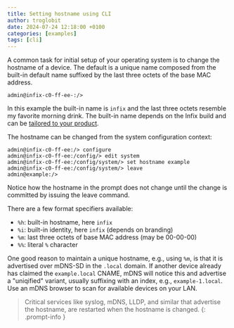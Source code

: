 ```yaml
---
title: Setting hostname using CLI
author: troglobit
date: 2024-07-24 12:18:00 +0100
categories: [examples]
tags: [cli]
---
```


A common task for initial setup of your operating system is to change
the hostname of a device.  The default is a unique name composed from
the built-in default name suffixed by the last three octets of the base
MAC address.

```console
admin@infix-c0-ff-ee-:/>
```

In this example the built-in name is `infix` and the last three octets
resemble my favorite morning drink.  The built-in name depends on the
Infix build and can be [tailored to your product][0].

The hostname can be changed from the system configuration context:

```console
admin@infix-c0-ff-ee:/> configure
admin@infix-c0-ff-ee:/config/> edit system
admin@infix-c0-ff-ee:/config/system/> set hostname example
admin@infix-c0-ff-ee:/config/system/> leave
admin@example:/> 
```

Notice how the hostname in the prompt does not change until the change
is committed by issuing the leave command.

There are a few format specifiers available:

 - `%h`: built-in hostname, here `infix`
 - `%i`: built-in identity, here `infix` (depends on branding)
 - `%m`: last three octets of base MAC address (may be 00-00-00)
 - `%%`: literal `%` character

One good reason to maintain a unique hostname, e.g., using `%m`, is that
it is advertised over mDNS-SD in the `.local` domain.  If another device
already has claimed the `example.local` CNAME, mDNS will notice this and
advertise a "uniqified" variant, usually suffixing with an index, e.g.,
`example-1.local`.  Use an mDNS browser to scan for available devices on
your LAN.

> Critical services like syslog, mDNS, LLDP, and similar that advertise
> the hostname, are restarted when the hostname is changed.
{: .prompt-info }


[0]: https://github.com/kernelkit/infix/blob/main/doc/branding.md
